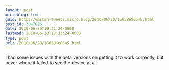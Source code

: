 ```yaml
---
layout: post
microblog: true
guid: http://vmstan-tweets.micro.blog/2010/06/20/16658686645.html
post_id: 3047625
date: 2010-06-20T19:33:24-0600
lastmod: 2010-06-20T19:33:24-0600
type: post
url: /2010/06/20/16658686645.html
---
```

I had some issues with the beta versions on getting it to work correctly, but never where it failed to see the device at all.

